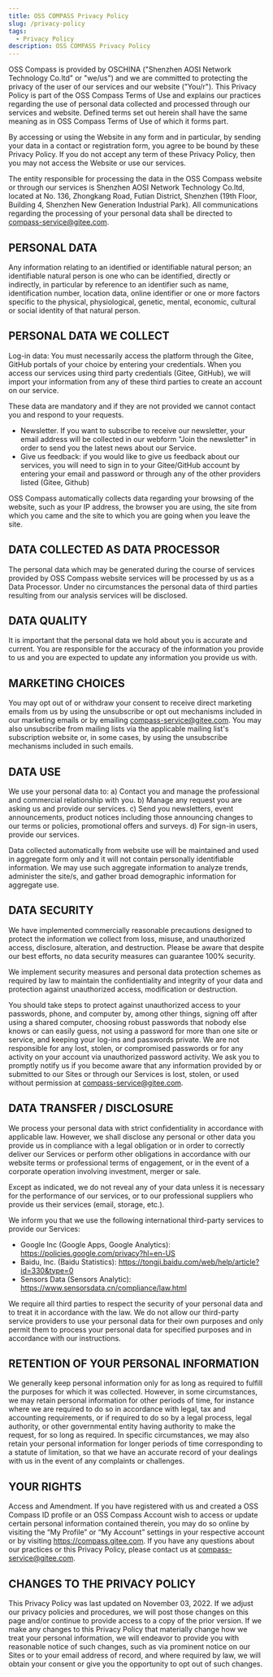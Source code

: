 ```yaml
---
title: OSS COMPASS Privacy Policy
slug: /privacy-policy
tags:
  - Privacy Policy
description: OSS COMPASS Privacy Policy
---
```


OSS Compass is provided by OSCHINA ("Shenzhen AOSI Network Technology Co.ltd" or "we/us") and we are committed to protecting the privacy of the user of our services and our website ("You/r"). This Privacy Policy is part of the OSS Compass Terms of Use and explains our practices regarding the use of personal data collected and processed through our services and website. Defined terms set out herein shall have the same meaning as in OSS Compass Terms of Use of which it forms part.

By accessing or using the Website in any form and in particular, by sending your data in a contact or registration form, you agree to be bound by these Privacy Policy. If you do not accept any term of these Privacy Policy, then you may not access the Website or use our services.

The entity responsible for processing the data in the OSS Compass website or through our services is Shenzhen AOSI Network Technology Co.ltd, located at No. 136, Zhongkang Road, Futian District, Shenzhen (19th Floor, Building 4, Shenzhen New Generation Industrial Park). All communications regarding the processing of your personal data shall be directed to compass-service@gitee.com.

## PERSONAL DATA

Any information relating to an identified or identifiable natural person; an identifiable natural person is one who can be identified, directly or indirectly, in particular by reference to an identifier such as name, identification number, location data, online identifier or one or more factors specific to the physical, physiological, genetic, mental, economic, cultural or social identity of that natural person.

## PERSONAL DATA WE COLLECT

Log-in data: You must necessarily access the platform through the Gitee, GitHub portals of your choice by entering your credentials. When you access our services using third party credentials (Gitee, GitHub), we will import your information from any of these third parties to create an account on our service.

These data are mandatory and if they are not provided we cannot contact you and respond to your requests.

- Newsletter. If you want to subscribe to receive our newsletter, your email address will be collected in our webform "Join the newsletter" in order to send you the latest news about our Service.
- Give us feedback: if you would like to give us feedback about our services, you will need to sign in to your Gitee/GitHub account by entering your email and password or through any of the other providers listed (Gitee, Github)

OSS Compass automatically collects data regarding your browsing of the website, such as your IP address, the browser you are using, the site from which you came and the site to which you are going when you leave the site.

## DATA COLLECTED AS DATA PROCESSOR

The personal data which may be generated during the course of services provided by OSS Compass website services will be processed by us as a Data Processor. Under no circumstances the personal data of third parties resulting from our analysis services will be disclosed.

## DATA QUALITY

It is important that the personal data we hold about you is accurate and current. You are responsible for the accuracy of the information you provide to us and you are expected to update any information you provide us with.

## MARKETING CHOICES

You may opt out of or withdraw your consent to receive direct marketing emails from us by using the unsubscribe or opt out mechanisms included in our marketing emails or by emailing compass-service@gitee.com. You may also unsubscribe from mailing lists via the applicable mailing list's subscription website or, in some cases, by using the unsubscribe mechanisms included in such emails.

## DATA USE

We use your personal data to: a) Contact you and manage the professional and commercial relationship with you. b) Manage any request you are asking us and provide our services. c) Send you newsletters, event announcements, product notices including those announcing changes to our terms or policies, promotional offers and surveys. d) For sign-in users, provide our services.

Data collected automatically from website use will be maintained and used in aggregate form only and it will not contain personally identifiable information. We may use such aggregate information to analyze trends, administer the site/s, and gather broad demographic information for aggregate use.

## DATA SECURITY

We have implemented commercially reasonable precautions designed to protect the information we collect from loss, misuse, and unauthorized access, disclosure, alteration, and destruction. Please be aware that despite our best efforts, no data security measures can guarantee 100% security.

We implement security measures and personal data protection schemes as required by law to maintain the confidentiality and integrity of your data and protection against unauthorized access, modification or destruction.

You should take steps to protect against unauthorized access to your passwords, phone, and computer by, among other things, signing off after using a shared computer, choosing robust passwords that nobody else knows or can easily guess, not using a password for more than one site or service, and keeping your log-ins and passwords private. We are not responsible for any lost, stolen, or compromised passwords or for any activity on your account via unauthorized password activity. We ask you to promptly notify us if you become aware that any information provided by or submitted to our Sites or through our Services is lost, stolen, or used without permission at compass-service@gitee.com.

## DATA TRANSFER / DISCLOSURE

We process your personal data with strict confidentiality in accordance with applicable law. However, we shall disclose any personal or other data you provide us in compliance with a legal obligation or in order to correctly deliver our Services or perform other obligations in accordance with our website terms or professional terms of engagement, or in the event of a corporate operation involving investment, merger or sale.

Except as indicated, we do not reveal any of your data unless it is necessary for the performance of our services, or to our professional suppliers who provide us their services (email, storage, etc.).

We inform you that we use the following international third-party services to provide our Services:

- Google Inc (Google Apps, Google Analytics): https://policies.google.com/privacy?hl=en-US
- Baidu, Inc. (Baidu Statistics): https://tongji.baidu.com/web/help/article?id=330&type=0
- Sensors Data (Sensors Analytic): https://www.sensorsdata.cn/compliance/law.html

We require all third parties to respect the security of your personal data and to treat it in accordance with the law. We do not allow our third-party service providers to use your personal data for their own purposes and only permit them to process your personal data for specified purposes and in accordance with our instructions.

## RETENTION OF YOUR PERSONAL INFORMATION

We generally keep personal information only for as long as required to fulfill the purposes for which it was collected. However, in some circumstances, we may retain personal information for other periods of time, for instance where we are required to do so in accordance with legal, tax and accounting requirements, or if required to do so by a legal process, legal authority, or other governmental entity having authority to make the request, for so long as required. In specific circumstances, we may also retain your personal information for longer periods of time corresponding to a statute of limitation, so that we have an accurate record of your dealings with us in the event of any complaints or challenges.

## YOUR RIGHTS

Access and Amendment. If you have registered with us and created a OSS Compass  ID profile or an OSS Compass Account wish to access or update certain personal information contained therein, you may do so online by visiting the “My Profile” or “My Account” settings in your respective account or by visiting https://compass.gitee.com. If you have any questions about our practices or this Privacy Policy, please contact us at compass-service@gitee.com.

## CHANGES TO THE PRIVACY POLICY

This Privacy Policy was last updated on November 03, 2022. If we adjust our privacy policies and procedures, we will post those changes on this page and/or continue to provide access to a copy of the prior version. If we make any changes to this Privacy Policy that materially change how we treat your personal information, we will endeavor to provide you with reasonable notice of such changes, such as via prominent notice on our Sites or to your email address of record, and where required by law, we will obtain your consent or give you the opportunity to opt out of such changes.
